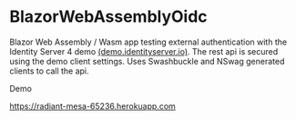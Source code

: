 # BlazorWebAssemblyOidc

Blazor Web Assembly / Wasm app testing external authentication with the Identity Server 4 demo <a href="https://demo.identityserver.io" target="_blank">(demo.identityserver.io)</a>. The rest api is secured using the demo client settings. Uses Swashbuckle and NSwag generated clients to call the api.

Demo

<a href="https://radiant-mesa-65236.herokuapp.com" target="_blank">https://radiant-mesa-65236.herokuapp.com</a>

